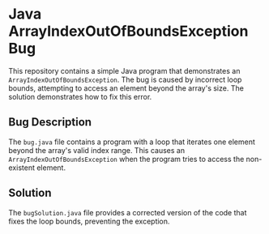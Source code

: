 # Java ArrayIndexOutOfBoundsException Bug

This repository contains a simple Java program that demonstrates an `ArrayIndexOutOfBoundsException`.  The bug is caused by incorrect loop bounds, attempting to access an element beyond the array's size. The solution demonstrates how to fix this error.

## Bug Description

The `bug.java` file contains a program with a loop that iterates one element beyond the array's valid index range. This causes an `ArrayIndexOutOfBoundsException` when the program tries to access the non-existent element. 

## Solution

The `bugSolution.java` file provides a corrected version of the code that fixes the loop bounds, preventing the exception.
